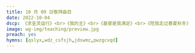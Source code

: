 ```yaml
---
title: 10 月 09 日敬拜曲目
date: 2022-10-04
dscp: 《求圣灵运行》<br>《我的主》<br>《基督是我满足》<br>《陪我走过春夏秋冬》
image: wg-img/teaching/preview.jpg
preach: yes
hymns: [qslyx,wdz_csfsjh,jdswmz,pwzgcxqd]
---
```


